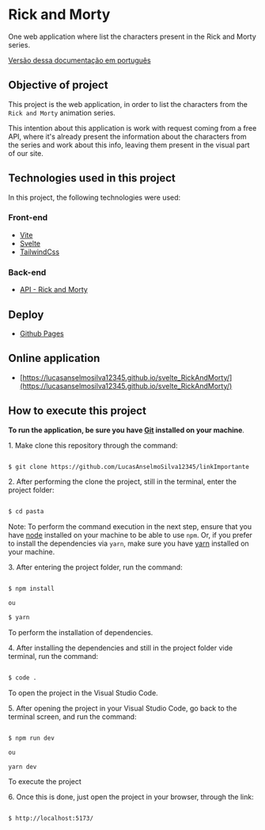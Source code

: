 # Rick and Morty

One web application where list the characters present in the Rick and Morty series.

[Versão dessa documentação em português](https://github.com/LucasAnselmoSilva12345/svelte_RickAndMorty/blob/master/README.md)

## Objective of project
This project is the web application, in order to list the characters from the `Rick and Morty` animation series.

This intention about this application is work with request coming from a free API, where it's already present the information about the characters from the series and work about this info, leaving them present in the visual part of our site.

## Technologies used in this project

In this project, the following technologies were used:

### Front-end
- [Vite](https://vitejs.dev/)
- [Svelte](https://svelte.dev/)
- [TailwindCss](https://tailwindcss.com/)

### Back-end

- [API - Rick and Morty](https://rickandmortyapi.com/)

## Deploy

- [Github Pages](https://pages.github.com/)

## Online application

- [https://lucasanselmosilva12345.github.io/svelte_RickAndMorty/](https://lucasanselmosilva12345.github.io/svelte_RickAndMorty/)

## How to execute this project

**To run the application, be sure you have [Git](https://git-scm.com/) installed on your machine**.

1. Make clone this repository through the command:

```sh

$ git clone https://github.com/LucasAnselmoSilva12345/linkImportante

```

2. After performing the clone the project, still in the terminal, enter the project folder:

```sh

$ cd pasta

```

Note: To perform the command execution in the next step, ensure that you have [node](https://nodejs.org/en/) installed on your machine to be able to use `npm`. Or, if you prefer to install the dependencies via `yarn`, make sure you have [yarn](https://yarnpkg.com/) installed on your machine.

3. After entering the project folder, run the command:

```sh

$ npm install

ou

$ yarn

```

To perform the installation of dependencies.

4. After installing the dependencies and still in the project folder vide terminal, run the command:

```sh

$ code .

```

To open the project in the Visual Studio Code.

5. After opening the project in your Visual Studio Code, go back to the terminal screen, and run the command:

```sh

$ npm run dev

ou

yarn dev

```

To execute the project

6. Once this is done, just open the project in your browser, through the link:

```sh

$ http://localhost:5173/

```
